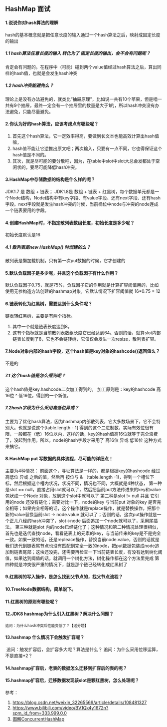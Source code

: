 ##  HashMap 面试

#### 1.说说你对hash算法的理解

hash的基本概念就是把任意长度的输入通过一个hash算法之后，映射成固定长度的输出

   ##### 1.1 hash算法任意长度的输入 转化为了 固定长度的输出，会不会有问题呢？

肯定会有问题的。在程序中（可能）碰到两个value值经过hash算法之后，算出同样的hash值，也就是会发生hash冲突

 ##### 1.2 hash冲突能避免么？

理论上是没有办法避免的，就类比“抽屉原理”，比如说一共有10个苹果，但是咱一共有9个抽屉，最终一定会有一个抽屉里的数量是大于1的，所以hash冲突没有办法避免，只能尽量避免。

#### 2.你认为好的hash算法，应该考虑点有哪些呢？

1. 首先这个hash算法，它一定效率得高，要做到长文本也能高效计算出hash值嘛，
2. hash值不能让它逆推出原文吧；两次输入，只要有一点不同，它也得保证这个hash值是不同的。
3. 其次，就是尽可能的要分散吧，因为，在table中slot中slot大总会发都处于空闲状的，要尽可能降低hash冲突。

#### 3.HashMap中存储数据的结构是什么样的呢？

JDK1.7 是 数组 + 链表；
JDK1.8是 数组 + 链表 + 红黑树，每个数据单元都是一个Node结构，Node结构中有key字段、有value字段、还有next字段、还有hash字段。next字段就是发生hash冲突的时候，当前桶位中node与冲突的node连成一个链表要用的字段。

#### 4.创建HashMap时，不指定散列表数组长度，初始长度是多少呢？

初始长度默认是16

   ##### 4.1 散列表是new HashMap() 时创建的么？

散列表是懒加载机制，只有第一次put数据的时候，它才创建的

#### 5.默认负载因子是多少呢，并且这个负载因子有什么作用？

默认负载因子0.75，就是75%，负载因子它的作用就是计算扩容阈值用的，比如使用无参构造方法创建的hashmap对象，它默认情况下扩容阈值就 16*0.75 = 12

#### 6.链表转化为红黑树，需要达到什么条件呢？

链表转红黑树，主要是有两个指标。

1. 其中一个就是链表长度达到8，
2. 这有个指标就是当前散列表数组长度它已经达到64。否则的话，就算slot内部链表长度到了8，它也不会链转树，它仅仅会发生一次resize，散列表扩容。

#### 7.Node对象内部的hash字段，这个hash值是key对象的hashcode()返回值么？

不是的

   #####  7.1 这个hash值是怎么得到呢？

这个hash值是key.hashcode二次加工得到的。
加工原则是：key的hashcode 高16位 ^ 低16位，得到的一个新值。

 ##### 7.2hash字段为什么采用高低位异或？

主要为了优化hash算法，因为hashmap内部散列表，它大多数场景下，它不会特别大。也就是说这个[table.length - 1] 得到的这个二进制数，实际有效位很有限，一般都在（低）16位以内，这样的话，key的hash值高16位就等于完全浪费了，没起到作用。所以，node的hash字段才采用了 高16位 异或 低16位 这种方式来搞它。

#### 8.HashMap put 写数据的具体流程，尽可能的详细点！

主要为4种情况：
前面这个，寻址算法是一样的，都是根据key的hashcode 经过 高低位 异或 之后的值，然后再 按位与 & （table.length -1)，得到一个槽位下标，然后根据这个槽内状况，状况不同，情况也不同，大概就是4种状态，
第一种是slot == null，直接占用slot就可以了，然后把当前put方法传进来的key和value包状成一个Node 对象，放到这个slot中就可以了
第二种是slot != null 并且 它引用的node 还没有链化；需要对比一下，node的key 与当前put 对象的key 是否完全相等；如果完全相等的话，这个操作就是replace操作，就是替换操作，把那个新的value替换当前slot -> node.value 就可以了；否则的话，这次put操作就是一个正儿八经的hash冲突了，slot->node 后面追加一个node就可以了，采用尾插法。
第三种就是slot 内的node已经链化了；这种情况和第二种情况处理很相似，首先也是迭代查找node，看看链表上的元素的key，与当前传来的key是不是完全一致。如果一致的话，还是repleace操作，替换当前node.value，否则的话就是我们迭代到链表尾节点也没有匹配到完全一致的node，把put数据包装成node追加到链表尾部；这块还没完，还需要再检查一下当前链表长度，有没有达到树化阈值，如果达到阈值的话，就调用一个树化方法，树化操作都在这个方法里完成
第四种就是冲突很严重的情况下，就是那个链已经转化成红黑树了


#### 9.红黑树的写入操作，是怎么找到父节点的，找父节点流程？

#### 10.TreeNode数据结构，简单说下。

#### 11.红黑树的原则有哪些呢？

#### 12.JDK8 hashmap为什么引入红黑树？解决什么问题？

    追问：为什么hash冲突后性能变低了？【送分题】

#### 13.hashmap 什么情况下会触发扩容呢？
​    追问：触发扩容后，会扩容多大呢？算法是什么？
​    追问：为什么采用位移运算，不是直接*2？

#### 14.hashmap扩容后，老表的数据怎么迁移到扩容后的表的呢？

#### 15.hashmap扩容后，迁移数据发现该slot是颗红黑树，怎么处理呢？



参考：

1. https://blog.csdn.net/weixin_32265569/article/details/108481327
2. https://www.bilibili.com/video/BV1Qk4y1672n?spm_id_from=333.999.0.0
3. [图解ConcurrentHashMap](https://juejin.cn/post/6844903520957644808)
